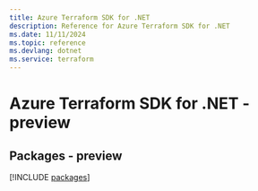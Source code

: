 ```yaml
---
title: Azure Terraform SDK for .NET
description: Reference for Azure Terraform SDK for .NET
ms.date: 11/11/2024
ms.topic: reference
ms.devlang: dotnet
ms.service: terraform
---
```

# Azure Terraform SDK for .NET - preview
## Packages - preview
[!INCLUDE [packages](terraform-index.md)]